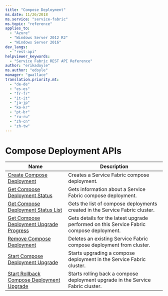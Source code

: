 ```yaml
---
title: "Compose Deployment"
ms.date: 11/26/2018
ms.service: "service-fabric"
ms.topic: "reference"
applies_to: 
  - "Azure"
  - "Windows Server 2012 R2"
  - "Windows Server 2016"
dev_langs: 
  - "rest-api"
helpviewer_keywords: 
  - "Service Fabric REST API Reference"
author: "erikadoyle"
ms.author: "edoyle"
manager: "gwallace"
translation.priority.mt: 
  - "de-de"
  - "es-es"
  - "fr-fr"
  - "it-it"
  - "ja-jp"
  - "ko-kr"
  - "pt-br"
  - "ru-ru"
  - "zh-cn"
  - "zh-tw"
---
```

# Compose Deployment APIs

| Name | Description |
| --- | --- |
| [Create Compose Deployment](sfclient-v64-api-createcomposedeployment.md) | Creates a Service Fabric compose deployment.<br/> |
| [Get Compose Deployment Status](sfclient-v64-api-getcomposedeploymentstatus.md) | Gets information about a Service Fabric compose deployment.<br/> |
| [Get Compose Deployment Status List](sfclient-v64-api-getcomposedeploymentstatuslist.md) | Gets the list of compose deployments created in the Service Fabric cluster.<br/> |
| [Get Compose Deployment Upgrade Progress](sfclient-v64-api-getcomposedeploymentupgradeprogress.md) | Gets details for the latest upgrade performed on this Service Fabric compose deployment.<br/> |
| [Remove Compose Deployment](sfclient-v64-api-removecomposedeployment.md) | Deletes an existing Service Fabric compose deployment from cluster.<br/> |
| [Start Compose Deployment Upgrade](sfclient-v64-api-startcomposedeploymentupgrade.md) | Starts upgrading a compose deployment in the Service Fabric cluster.<br/> |
| [Start Rollback Compose Deployment Upgrade](sfclient-v64-api-startrollbackcomposedeploymentupgrade.md) | Starts rolling back a compose deployment upgrade in the Service Fabric cluster.<br/> |

